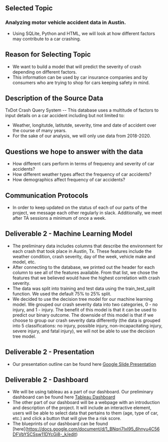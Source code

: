 ## Selected Topic
### Analyzing motor vehicle accident data in Austin.
- Using SQLite, Python and HTML, we will look at how different factors may contribute to a car crashing.

## Reason for Selecting Topic
- We want to build a model that will predict the severity of crash depending on different factors. 
- This information can be used by car insurance companies and by consumers who are trying to shop for cars keeping safety in mind.

## Description of the Source Data
TxDot Crash Query System -- This database uses a multitude of factors to input details on a car accident including but not limited to:
- Weather, longitutde, latitutde, severity, time and date of accident over the course of many years. 
- For the sake of our analysis, we will only use data from 2018-2020.

## Questions we hope to answer with the data
- How different cars perform in terms of frequency and severity of car accidents?
- How different weather types affect the frequency of car accidents?
- How demographics affect frequency of car accidents?

## Communication Protocols
- In order to keep updated on the status of each of our parts of the project, we message each other regularly in slack. Additionally, we meet after TA sessions a minimum of once a week. 

## Deliverable 2 - Machine Learning Model
- The preliminary data includes columns that describe the environment for each crash that took place in Austin, Tx. These features include the weather condition, crash severity, day of the week, vehicle make and model, etc.
- After connecting to the database, we printed out the header for each column to see all of the features available. From that list, we chose the features that we believed would have the highest correlation with crash severity.
- The data was split into training and test data using the train_test_split function. We used the default 75% to 25% split.
- We decided to use the decision tree model for our machine learning model. We grouped our crash severity data into two categories, 0 - no injury, and 1 - injury. The benefit of this model is that it can be used to predict our binary outcome. The downside of this model is that if we choose to group our crash severity data differently (the data is grouped into 5 classifications: no injury, possible injury, non-incapacitating injury, severe injury, and fatal injury), we will not be able to use the decision tree model.

## Deliverable 2 - Presentation
- Our presentation outline can be found here [Google Slide Presentation](https://docs.google.com/presentation/d/1dQ-wwnd6MWJ3GsWzo_puQQ2VfBtjN7rRvCD3rpHtnxI/edit)

## Deliverable 2 - Dashboard
- We will be using tableau as a part of our dashboard. Our preliminary dashboard can be found here [Tableau Dashboard](https://public.tableau.com/profile/cedric.vanza#!/vizhome/Austin2018-2020CrashAnalysis/Dashboard1?publish=yes)
- The other part of our dashboard will be a webpage with an introduction and description of the project. It will include an interactive element, users will be able to select data that pertains to them (age, type of car, etc.) and click a button that will give the a risk score.
- The blueprints of our dashboard can be found [here[(https://docs.google.com/document/d/1_BNqri7IxI95_6hnyu4C56DFVbYSCSsw11DYcGi8-_k/edit)


